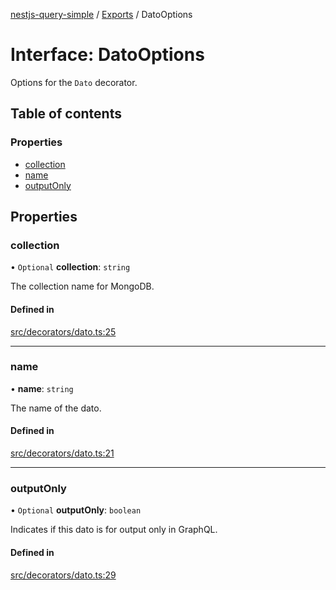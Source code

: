 [nestjs-query-simple](../README.md) / [Exports](../modules.md) / DatoOptions

# Interface: DatoOptions

Options for the `Dato` decorator.

## Table of contents

### Properties

- [collection](DatoOptions.md#collection)
- [name](DatoOptions.md#name)
- [outputOnly](DatoOptions.md#outputonly)

## Properties

### collection

• `Optional` **collection**: `string`

The collection name for MongoDB.

#### Defined in

[src/decorators/dato.ts:25](https://github.com/choresh/nestjs-query-simple/blob/4cd7de2/packages/nestjs-query-simple/src/decorators/dato.ts#L25)

___

### name

• **name**: `string`

The name of the dato.

#### Defined in

[src/decorators/dato.ts:21](https://github.com/choresh/nestjs-query-simple/blob/4cd7de2/packages/nestjs-query-simple/src/decorators/dato.ts#L21)

___

### outputOnly

• `Optional` **outputOnly**: `boolean`

Indicates if this dato is for output only in GraphQL.

#### Defined in

[src/decorators/dato.ts:29](https://github.com/choresh/nestjs-query-simple/blob/4cd7de2/packages/nestjs-query-simple/src/decorators/dato.ts#L29)
